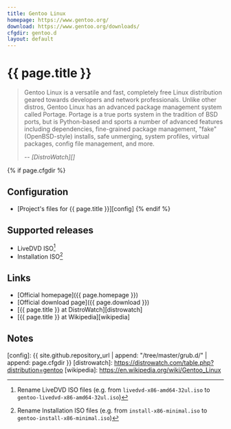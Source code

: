 ```yaml
---
title: Gentoo Linux
homepage: https://www.gentoo.org/
download: https://www.gentoo.org/downloads/
cfgdir: gentoo.d
layout: default
---
```


# {{ page.title }}

> Gentoo Linux is a versatile and fast, completely free Linux distribution
> geared towards developers and network professionals. Unlike other distros,
> Gentoo Linux has an advanced package management system called Portage. Portage
> is a true ports system in the tradition of BSD ports, but is Python-based and
> sports a number of advanced features including dependencies, fine-grained
> package management, "fake" (OpenBSD-style) installs, safe unmerging, system
> profiles, virtual packages, config file management, and more.
>
> -- <cite markdown="1">[DistroWatch][]</cite>


{% if page.cfgdir %}
## Configuration

- [Project's files for {{ page.title }}][config]
{% endif %}


## Supported releases

- LiveDVD ISO[^note1]
- Installation ISO[^note2]


## Links

- [Official homepage]({{ page.homepage }})
- [Official download page]({{ page.download }})
- [{{ page.title }} at DistroWatch][distrowatch]
- [{{ page.title }} at Wikipedia][wikipedia]


## Notes

[^note1]: Rename LiveDVD ISO files (e.g. from `livedvd-x86-amd64-32ul.iso` to `gentoo-livedvd-x86-amd64-32ul.iso`)
[^note2]: Rename Installation ISO files (e.g. from `install-x86-minimal.iso` to `gentoo-install-x86-minimal.iso`)


[config]: {{ site.github.repository_url | append: "/tree/master/grub.d/" | append: page.cfgdir }}
[distrowatch]: https://distrowatch.com/table.php?distribution=gentoo
[wikipedia]: https://en.wikipedia.org/wiki/Gentoo_Linux
